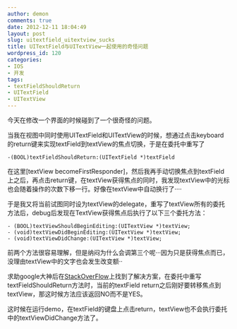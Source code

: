 ```yaml
---
author: demon
comments: true
date: 2012-12-11 18:04:49
layout: post
slug: uitextfield_uitextview_sucks
title: UITextField与UITextView一起使用的奇怪问题
wordpress_id: 120
categories:
- IOS
- 开发
tags:
- textFieldShouldReturn
- UITextField
- UITextView
---
```


今天在修改一个界面的时候碰到了一个很奇怪的问题。

当我在视图中同时使用UITextField和UITextView的时候，想通过点击keyboard的return键来实现textField到textView的焦点切换，于是在委托中重写了

    
    -(BOOL)textFieldShouldReturn:(UITextField *)textField


在这里[textView becomeFirstResponder]，然后我再手动切换焦点到textField上之后，再点击return键，在textView获得焦点的同时，我发现textView中的光标也会随着操作的次数下移一行。好像在textView中自动换行了····

于是我又将当前试图同时设为textView的delegate，重写了textView所有的委托方法后，debug后发现在TextView获得焦点后执行了以下三个委托方法：

    
    - (BOOL)textViewShouldBeginEditing:(UITextView *)textView;
    - (void)textViewDidBeginEditing:(UITextView *)textView;
    - (void)textViewDidChange:(UITextView *)textView;


前两个方法很容易理解，但是纳闷为什么会调第三个呢···因为只是获得焦点而已，没理由textView中的文字也会发生改变额··

求助google大神后在[StackOverFlow](http://stackoverflow.com/questions/6825558/problem-with-textfieldshouldreturn-method-when-using-uitextfield-along-with-uite)上找到了解决方案，在委托中重写textFieldShouldReturn方法时，当前的textField return之后刚好要转移焦点到textView，那这时候方法应该返回NO而不是YES。

这时候在运行demo，在textField的键盘上点击return，textView也不会执行委托中的textViewDidChange方法了。
